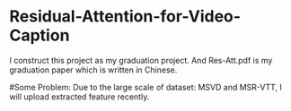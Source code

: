 # Residual-Attention-for-Video-Caption
I construct this project as my graduation project. And Res-Att.pdf is my graduation paper which is written in Chinese.



#Some Problem:
Due to the large scale of dataset: MSVD and MSR-VTT, I will upload extracted feature recently.
